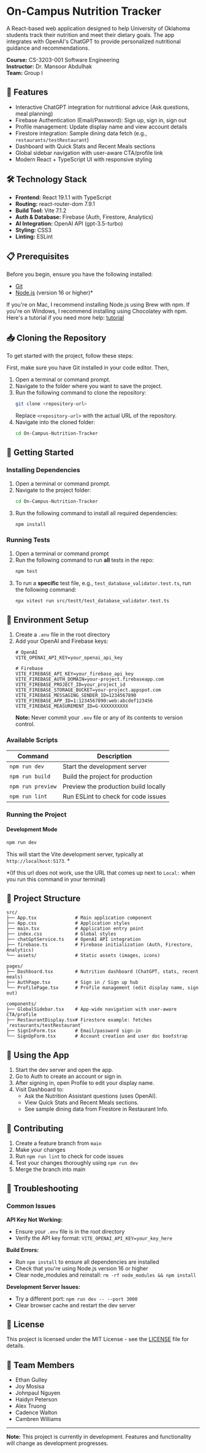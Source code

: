 # On-Campus Nutrition Tracker

A React-based web application designed to help University of Oklahoma students track their nutrition and meet their dietary goals. The app integrates with OpenAI's ChatGPT to provide personalized nutritional guidance and recommendations.

**Course:** CS-3203-001 Software Engineering  
**Instructor:** Dr. Mansoor Abdulhak  
**Team:** Group I

## 🚀 Features

- Interactive ChatGPT integration for nutritional advice (Ask questions, meal planning)
- Firebase Authentication (Email/Password): Sign up, sign in, sign out
- Profile management: Update display name and view account details
- Firestore integration: Sample dining data fetch (e.g., `restaurants/testRestaurant`)
- Dashboard with Quick Stats and Recent Meals sections
- Global sidebar navigation with user-aware CTA/profile link
- Modern React + TypeScript UI with responsive styling

## 🛠️ Technology Stack

- **Frontend:** React 19.1.1 with TypeScript
- **Routing:** react-router-dom 7.9.1
- **Build Tool:** Vite 7.1.2
- **Auth & Database:** Firebase (Auth, Firestore, Analytics)
- **AI Integration:** OpenAI API (gpt-3.5-turbo)
- **Styling:** CSS3
- **Linting:** ESLint


## 📋 Prerequisites

Before you begin, ensure you have the following installed:
- [Git](https://git-scm.com/)
- [Node.js](https://nodejs.org/en/download) (version 16 or higher)*

If you're on Mac, I recommend installing Node.js using Brew with npm. If you're on Windows, I recommend installing using Chocolatey with npm. Here's a tutorial if you need more help: [tutorial](https://www.youtube.com/watch?v=ICysCMwOmcM)


## 📥 Cloning the Repository

To get started with the project, follow these steps:

First, make sure you have Git installed in your code editor. Then,

1. Open a terminal or command prompt.
2. Navigate to the folder where you want to save the project.
3. Run the following command to clone the repository:
    ```bash
    git clone <repository-url>
    ```
    Replace `<repository-url>` with the actual URL of the repository.
4. Navigate into the cloned folder:
    ```bash
    cd On-Campus-Nutrition-Tracker
    ```


## 🚀 Getting Started

### Installing Dependencies
1. Open a terminal or command prompt.
2. Navigate to the project folder:
    ```bash
    cd On-Campus-Nutrition-Tracker
    ```
3. Run the following command to install all required dependencies:
    ```bash
    npm install
    ```

### Running Tests
1. Open a terminal or command prompt
2. Run the following command to run **all** tests in the repo:
    ```bash
    npm test
    ```
3. To run a **specific** test file, e.g., `test_database_validator.test.ts`, run the following command:
    ```bash
    npx vitest run src/testt/test_database_validator.test.ts
    ```


## 🔧 Environment Setup

1. Create a `.env` file in the root directory
2. Add your OpenAI and Firebase keys:
   ```
   # OpenAI
   VITE_OPENAI_API_KEY=your_openai_api_key

   # Firebase
   VITE_FIREBASE_API_KEY=your_firebase_api_key
   VITE_FIREBASE_AUTH_DOMAIN=your-project.firebaseapp.com
   VITE_FIREBASE_PROJECT_ID=your_project_id
   VITE_FIREBASE_STORAGE_BUCKET=your-project.appspot.com
   VITE_FIREBASE_MESSAGING_SENDER_ID=1234567890
   VITE_FIREBASE_APP_ID=1:1234567890:web:abcdef123456
   VITE_FIREBASE_MEASUREMENT_ID=G-XXXXXXXXXX
   ```
   **Note:** Never commit your `.env` file or any of its contents to version control.


### Available Scripts

| Command | Description |
|---------|-------------|
| `npm run dev` | Start the development server |
| `npm run build` | Build the project for production |
| `npm run preview` | Preview the production build locally |
| `npm run lint` | Run ESLint to check for code issues |

### Running the Project

#### Development Mode
```bash
npm run dev
```
This will start the Vite development server, typically at `http://localhost:5173`. *

*(If this url does not work, use the URL that comes up next to `Local:` when you run this command in your terminal)


## 📁 Project Structure

```
src/
├── App.tsx              # Main application component
├── App.css              # Application styles
├── main.tsx             # Application entry point
├── index.css            # Global styles
├── chatGptService.ts    # OpenAI API integration
├── firebase.ts          # Firebase initialization (Auth, Firestore, Analytics)
└── assets/              # Static assets (images, icons)

pages/
├── Dashboard.tsx        # Nutrition dashboard (ChatGPT, stats, recent meals)
├── AuthPage.tsx         # Sign in / Sign up hub
└── ProfilePage.tsx      # Profile management (edit display name, sign out)

components/
├── GlobalSidebar.tsx    # App-wide navigation with user-aware CTA/profile
├── RestaurantDisplay.tsx# Firestore example: fetches `restaurants/testRestaurant`
├── SignInForm.tsx       # Email/password sign-in
└── SignUpForm.tsx       # Account creation and user doc bootstrap
```

## 🙌 Using the App

1. Start the dev server and open the app.
2. Go to Auth to create an account or sign in.
3. After signing in, open Profile to edit your display name.
4. Visit Dashboard to:
   - Ask the Nutrition Assistant questions (uses OpenAI).
   - View Quick Stats and Recent Meals sections.
   - See sample dining data from Firestore in Restaurant Info.

## 🤝 Contributing

1. Create a feature branch from `main`
2. Make your changes
3. Run `npm run lint` to check for code issues
4. Test your changes thoroughly using `npm run dev`
5. Merge the branch into main

## 🐛 Troubleshooting

### Common Issues

**API Key Not Working:**
- Ensure your `.env` file is in the root directory
- Verify the API key format: `VITE_OPENAI_API_KEY=your_key_here`

**Build Errors:**
- Run `npm install` to ensure all dependencies are installed
- Check that you're using Node.js version 16 or higher
- Clear node_modules and reinstall: `rm -rf node_modules && npm install`

**Development Server Issues:**
- Try a different port: `npm run dev -- --port 3000`
- Clear browser cache and restart the dev server

## 📝 License

This project is licensed under the MIT License - see the [LICENSE](LICENSE) file for details.

## 👥 Team Members

- Ethan Gulley
- Joy Mosisa
- Johnpaul Nguyen
- Haidyn Peterson
- Alex Truong
- Cadence Walton
- Cambren Williams

---

**Note:** This project is currently in development. Features and functionality will change as development progresses.
